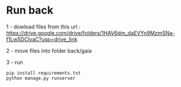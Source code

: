 # Run back

1 - dowload files from this url : https://drive.google.com/drive/folders/1HAV6dm_daEVYn9MzmSNa-f1Lw5DClvaC?usp=drive_link

2 - move files into folder back/gaia

3 - run
```
pip install requirements.txt
python manage.py runserver
```
